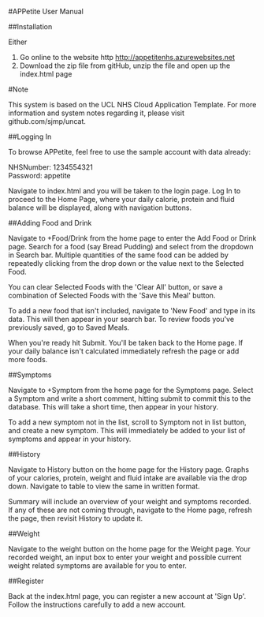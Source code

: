 #APPetite User Manual

##Installation

Either
1. Go online to the website http http://appetitenhs.azurewebsites.net
2. Download the zip file from gitHub, unzip the file and open up the index.html page

#Note

This system is based on the UCL NHS Cloud Application Template. For more information and system notes regarding it, please visit github.com/sjmp/uncat.

##Logging In

To browse APPetite, feel free to use the sample account with data already:

NHSNumber: 1234554321   
Password: appetite

Navigate to index.html and you will be taken to the login page. Log In to proceed to the Home Page, where your daily calorie, protein and fluid balance will be displayed, along with navigation buttons.

##Adding Food and Drink

Navigate to +Food/Drink from the home page to enter the Add Food or Drink page. Search for a food (say Bread Pudding) and select from the dropdown in Search bar. Multiple quantities of the same food can be added by repeatedly clicking from the drop down or the value next to the Selected Food. 

You can clear Selected Foods with the 'Clear All' button, or save a combination of Selected Foods with the 'Save this Meal' button. 

To add a new food that isn't included, navigate to 'New Food' and type in its data. This will then appear in your search bar. To review foods you've previously saved, go to Saved Meals.

When you're ready hit Submit. You'll be taken back to the Home page. If your daily balance isn't calculated immediately refresh the page or add more foods.

##Symptoms

Navigate to +Symptom from the home page for the Symptoms page. Select a Symptom and write a short comment, hitting submit to commit this to the database. This will take a short time, then appear in your history. 

To add a new symptom not in the list, scroll to Symptom not in list button, and create a new symptom. This will immediately be added to your list of symptoms and appear in your history.

##History

Navigate to History button on the home page for the History page. Graphs of your calories, protein, weight and fluid intake are available via the drop down. Navigate to table to view the same in written format. 

Summary will include an overview of your weight and symptoms recorded. If any of these are not coming through, navigate to the Home page, refresh the page, then revisit History to update it.

##Weight

Navigate to the weight button on the home page for the Weight page. Your recorded weight, an input box to enter your weight and possible current weight related symptoms are available for you to enter.

##Register

Back at the index.html page, you can register a new account at 'Sign Up'. Follow the instructions carefully to add a new account. 

